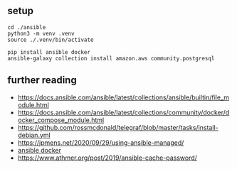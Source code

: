 ## setup
```
cd ./ansible
python3 -m venv .venv
source ./.venv/bin/activate

pip install ansible docker
ansible-galaxy collection install amazon.aws community.postgresql
```

## further reading
* https://docs.ansible.com/ansible/latest/collections/ansible/builtin/file_module.html
* https://docs.ansible.com/ansible/latest/collections/community/docker/docker_compose_module.html
* https://github.com/rossmcdonald/telegraf/blob/master/tasks/install-debian.yml
* https://jpmens.net/2020/09/29/using-ansible-managed/
* [ansible docker](https://github.com/geerlingguy/ansible-role-docker)
* https://www.athmer.org/post/2019/ansible-cache-password/
